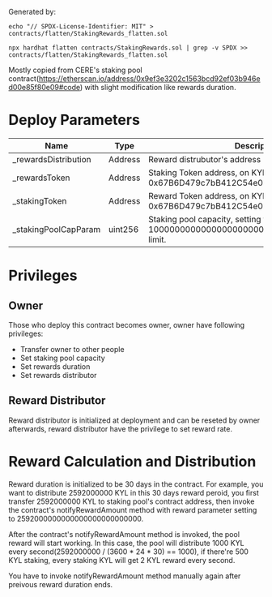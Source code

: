 Generated by:
```
echo "// SPDX-License-Identifier: MIT" > contracts/flatten/StakingRewards_flatten.sol

npx hardhat flatten contracts/StakingRewards.sol | grep -v SPDX >> contracts/flatten/StakingRewards_flatten.sol
```

Mostly copied from CERE's staking pool contract(https://etherscan.io/address/0x9ef3e3202c1563bcd92ef03b946ed00e85f80e09#code) with slight modification like rewards duration.

# Deploy Parameters
| Name                   | Type        | Description
| ---------------------- | ----------- | ----------- |
| _rewardsDistribution   | Address     | Reward distrubutor's address
| _rewardsToken          | Address     | Staking Token address, on KYL mainnet, this should be 0x67B6D479c7bB412C54e03dCA8E1Bc6740ce6b99C
| _stakingToken          | Address     | Reward Token address, on KYL mainnet, this should be 0x67B6D479c7bB412C54e03dCA8E1Bc6740ce6b99C
| _stakingPoolCapParam   | uint256     | Staking pool capacity, setting this to 1000000000000000000000000000 gives a 10 Billion limit.

# Privileges

## Owner

Those who deploy this contract becomes owner, owner have following privileges:

- Transfer owner to other people
- Set staking pool capacity
- Set rewards duration
- Set rewards distributor

## Reward Distributor

Reward distributor is initialized at deployment and can be reseted by owner afterwards, reward distributor have the privilege to set reward rate.

# Reward Calculation and Distribution

Reward duration is initialized to be 30 days in the contract. For example, 
you want to distribute 2592000000 KYL in this 30 days reward peroid, you first transfer
2592000000 KYL to staking pool's contract address, then invoke the contract's notifyRewardAmount
method with reward parameter setting to 2592000000000000000000000000.

After the  contract's notifyRewardAmount method is invoked, the pool reward will start working. In this case, the pool
will distribute 1000 KYL every second(2592000000 / (3600 * 24 * 30) == 1000), if there're 500 KYL staking, every staking KYL will get 2 KYL reward every second.

You have to invoke notifyRewardAmount method manually again after preivous reward duration ends.